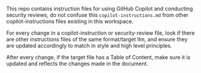 This repo contains instruction files for using GitHub Copilot and conducting security reviews, do not confuse this `copilot-instructions.md` from other copilot-instructions files existing in this workspace.

For every change in a copilot-instruction or security-review file, look if there are other instructions files of the same format/target llm, and ensure they are updated accordingly to match in style and high level principles.

After every change, if the target file has a Table of Content, make sure it is updated and reflects the changes made in the document.